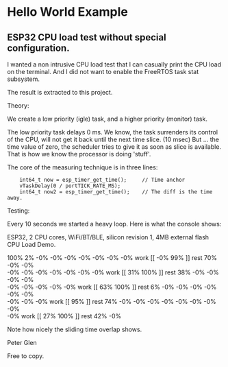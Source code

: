 # Hello World Example

## ESP32 CPU load test without special configuration.

  I wanted a non intrusive CPU load test that I can casually print 
the CPU load on the terminal. And I did not want to enable the
FreeRTOS task stat subsystem.

  The result is extracted to this project.
  
  
 Theory:
 
   We create a low priority (igle) task, and a higher priority 
 (monitor) task.
 
  The low priority task delays 0 ms. We know, the task surrenders its control
of the CPU, will not get it back until the next time slice. (10 msec) But ...
the time value of zero, the scheduler tries to give it as soon as slice is 
available. That is how we know the processor is doing 'stuff'.

 The core of the measuring technique is in three lines:
 
        int64_t now = esp_timer_get_time();     // Time anchor
        vTaskDelay(0 / portTICK_RATE_MS);
        int64_t now2 = esp_timer_get_time();    // The diff is the time away.
        

  Testing:
   
   Every 10 seconds we started a heavy loop. Here is what the console shows:
   
ESP32, 2 CPU cores, WiFi/BT/BLE, silicon revision 1, 4MB external flash
CPU Load Demo.

100%  2%  -0%  -0%  -0%  -0%  -0%  -0%  -0%   work [[ -0%  99%   ]] rest 70%  -0%  -0%  
-0%  -0%  -0%  -0%  -0%  -0%  -0%   work [[ 31%  100%   ]] rest 38%  -0%  -0%  -0%  -0%  
-0%  -0%  -0%  -0%  -0%   work [[ 63%  100%   ]] rest 6%  -0%  -0%  -0%  -0%  -0%  -0%  
-0%  -0%  -0%   work [[ 95%   ]] rest 74%  -0%  -0%  -0%  -0%  -0%  -0%  -0%  -0%  
-0%   work [[ 27%  100%   ]] rest 42%  -0% 

 Note how nicely the sliding time overlap shows.
 
 Peter Glen
 
 Free to copy.
